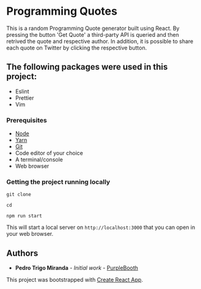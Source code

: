 # Programming Quotes

This is a random Programming Quote generator built using React. By pressing the button 'Get Quote' a third-party API is queried and then retrived the quote and respective author. In addition, it is possible to share each quote on Twitter by clicking the respective button.

## The following packages were used in this project:

- Eslint
- Prettier
- Vim

### Prerequisites

- [Node](https://nodejs.org)
- [Yarn](https://yarnpkg.com)
- [Git](https://git-scm.com)
- Code editor of your choice
- A terminal/console
- Web browser

### Getting the project running locally

```
git clone

cd

npm run start

```

This will start a local server on `http://localhost:3000` that you can open in your web
browser.

## Authors

* **Pedro Trigo Miranda** - *Initial work* - [PurpleBooth](https://github.com/pedrotrigomiranda)

This project was bootstrapped with [Create React App](https://github.com/facebook/create-react-app).